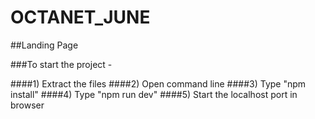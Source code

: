 # OCTANET_JUNE

##Landing Page

###To start the project -

####1) Extract the files
####2) Open command line
####3) Type "npm install"
####4) Type "npm run dev"
####5) Start the localhost port in browser
